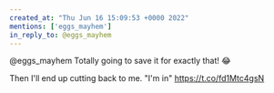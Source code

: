 ```yaml
---
created_at: "Thu Jun 16 15:09:53 +0000 2022"
mentions: ['eggs_mayhem']
in_reply_to: @eggs_mayhem
---
```


@eggs_mayhem Totally going to save it for exactly that!  😂

Then I'll end up cutting back to me. 
"I'm in" https://t.co/fd1Mtc4gsN